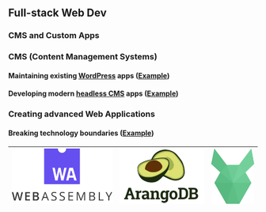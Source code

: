 ## Full-stack Web Dev <!-- markdownlint-disable MD041-->

### CMS and Custom Apps <!-- .element: class="fragment" data-fragment-index="1" -->

<!-- NEXT-V -->

### CMS (Content Management Systems) <!-- .slide: data-menu-title="CMS"-->

#### Maintaining existing <!-- .element: class="fragment" data-fragment-index="1" -->[WordPress](https://wordpress.org/)<!-- .element: target="_blank" --> apps ([Example](https://schoen.studio/)<!-- .element: target="_blank" -->)

#### Developing modern <!-- .element: class="fragment" data-fragment-index="2" -->[headless CMS](https://strapi.io/)<!-- .element: target="_blank" --> apps ([Example](https://thermohub.net/)<!-- .element: target="_blank" -->)

<!-- NEXT-V -->

### Creating advanced Web Applications <!-- .slide: data-menu-title="Advanced Web Apps"-->

#### Breaking technology boundaries <!-- .element: class="fragment" data-fragment-index="3" -->([Example](https://cemgems.app/)<!-- .element: target="_blank" -->)

| ![WebAssembly logo](images/webassembly_logo_363x200px.png) <!-- .element: class="fragment step-fade-in-then-out" data-fragment-index="3" --> | ![ArangoDB logo](images/arangodb_stacking_logo_309x200px.webp) <!-- .element: class="fragment step-fade-in-then-out" data-fragment-index="3" --> | ![PouchDB logo](images/wiki_pouchdb_logo_155x200.png) <!-- .element: class="fragment step-fade-in-then-out" data-fragment-index="3" --> |
| -------------------------------------------------------------------------------------------------------------------------------------------- | ------------------------------------------------------------------------------------------------------------------------------------------------ | --------------------------------------------------------------------------------------------------------------------------------------- |
